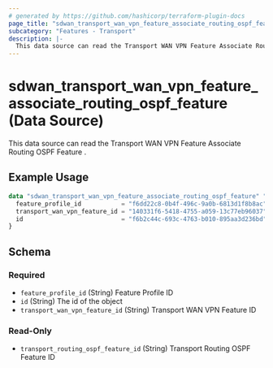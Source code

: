 ```yaml
---
# generated by https://github.com/hashicorp/terraform-plugin-docs
page_title: "sdwan_transport_wan_vpn_feature_associate_routing_ospf_feature Data Source - terraform-provider-sdwan"
subcategory: "Features - Transport"
description: |-
  This data source can read the Transport WAN VPN Feature Associate Routing OSPF Feature .
---
```


# sdwan_transport_wan_vpn_feature_associate_routing_ospf_feature (Data Source)

This data source can read the Transport WAN VPN Feature Associate Routing OSPF Feature .

## Example Usage

```terraform
data "sdwan_transport_wan_vpn_feature_associate_routing_ospf_feature" "example" {
  feature_profile_id           = "f6dd22c8-0b4f-496c-9a0b-6813d1f8b8ac"
  transport_wan_vpn_feature_id = "140331f6-5418-4755-a059-13c77eb96037"
  id                           = "f6b2c44c-693c-4763-b010-895aa3d236bd"
}
```

<!-- schema generated by tfplugindocs -->
## Schema

### Required

- `feature_profile_id` (String) Feature Profile ID
- `id` (String) The id of the object
- `transport_wan_vpn_feature_id` (String) Transport WAN VPN Feature ID

### Read-Only

- `transport_routing_ospf_feature_id` (String) Transport Routing OSPF Feature ID
